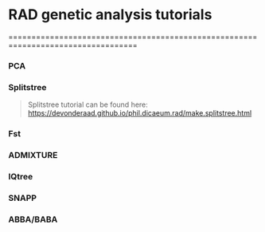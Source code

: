 # RAD genetic analysis tutorials
==================================================================================

### PCA


### Splitstree
> Splitstree tutorial can be found here: https://devonderaad.github.io/phil.dicaeum.rad/make.splitstree.html

### Fst


### ADMIXTURE


### IQtree


### SNAPP


### ABBA/BABA
